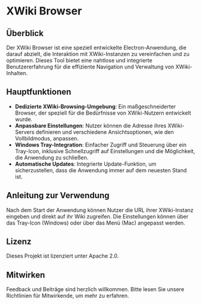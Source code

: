 # XWiki Browser

## Überblick
Der XWiki Browser ist eine speziell entwickelte Electron-Anwendung, die darauf abzielt, die Interaktion mit XWiki-Instanzen zu vereinfachen und zu optimieren. Dieses Tool bietet eine nahtlose und integrierte Benutzererfahrung für die effiziente Navigation und Verwaltung von XWiki-Inhalten.

## Hauptfunktionen
- **Dedizierte XWiki-Browsing-Umgebung**: Ein maßgeschneiderter Browser, der speziell für die Bedürfnisse von XWiki-Nutzern entwickelt wurde.
- **Anpassbare Einstellungen**: Nutzer können die Adresse ihres XWiki-Servers definieren und verschiedene Ansichtsoptionen, wie den Vollbildmodus, anpassen.
- **Windows Tray-Integration**: Einfacher Zugriff und Steuerung über ein Tray-Icon, inklusive Schnellzugriff auf Einstellungen und die Möglichkeit, die Anwendung zu schließen.
- **Automatische Updates**: Integrierte Update-Funktion, um sicherzustellen, dass die Anwendung immer auf dem neuesten Stand ist.

## Anleitung zur Verwendung
Nach dem Start der Anwendung können Nutzer die URL ihrer XWiki-Instanz eingeben und direkt auf ihr Wiki zugreifen. Die Einstellungen können über das Tray-Icon (Windows) oder über das Menü (Mac) angepasst werden.

## Lizenz
Dieses Projekt ist lizenziert unter Apache 2.0.

## Mitwirken
Feedback und Beiträge sind herzlich willkommen. Bitte lesen Sie unsere Richtlinien für Mitwirkende, um mehr zu erfahren.
